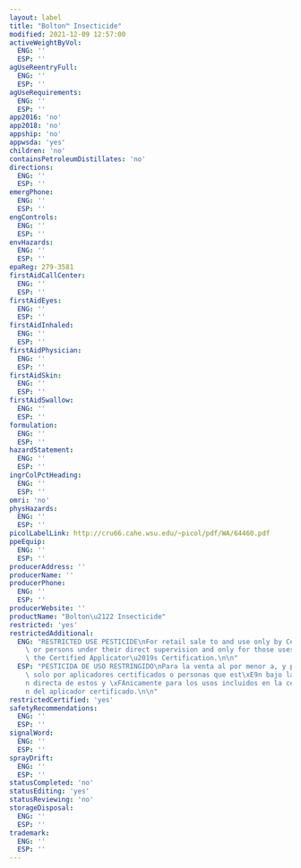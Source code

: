 ```yaml
---
layout: label
title: "Bolton™ Insecticide"
modified: 2021-12-09 12:57:00
activeWeightByVol:
  ENG: ''
  ESP: ''
agUseReentryFull:
  ENG: ''
  ESP: ''
agUseRequirements:
  ENG: ''
  ESP: ''
app2016: 'no'
app2018: 'no'
appship: 'no'
appwsda: 'yes'
children: 'no'
containsPetroleumDistillates: 'no'
directions:
  ENG: ''
  ESP: ''
emergPhone:
  ENG: ''
  ESP: ''
engControls:
  ENG: ''
  ESP: ''
envHazards:
  ENG: ''
  ESP: ''
epaReg: 279-3581
firstAidCallCenter:
  ENG: ''
  ESP: ''
firstAidEyes:
  ENG: ''
  ESP: ''
firstAidInhaled:
  ENG: ''
  ESP: ''
firstAidPhysician:
  ENG: ''
  ESP: ''
firstAidSkin:
  ENG: ''
  ESP: ''
firstAidSwallow:
  ENG: ''
  ESP: ''
formulation:
  ENG: ''
  ESP: ''
hazardStatement:
  ENG: ''
  ESP: ''
ingrColPctHeading:
  ENG: ''
  ESP: ''
omri: 'no'
physHazards:
  ENG: ''
  ESP: ''
picolLabelLink: http://cru66.cahe.wsu.edu/~picol/pdf/WA/64460.pdf
ppeEquip:
  ENG: ''
  ESP: ''
producerAddress: ''
producerName: ''
producerPhone:
  ENG: ''
  ESP: ''
producerWebsite: ''
productName: "Bolton\u2122 Insecticide"
restricted: 'yes'
restrictedAdditional:
  ENG: "RESTRICTED USE PESTICIDE\nFor retail sale to and use only by Certified Applicators\
    \ or persons under their direct supervision and only for those uses covered by\
    \ the Certified Applicator\u2019s Certification.\n\n"
  ESP: "PESTICIDA DE USO RESTRINGIDO\nPara la venta al por menor a, y para ser usado\
    \ solo por aplicadores certificados o personas que est\xE9n bajo la supervisi\xF3\
    n directa de estos y \xFAnicamente para los usos incluidos en la certificaci\xF3\
    n del aplicador certificado.\n\n"
restrictedCertified: 'yes'
safetyRecommendations:
  ENG: ''
  ESP: ''
signalWord:
  ENG: ''
  ESP: ''
sprayDrift:
  ENG: ''
  ESP: ''
statusCompleted: 'no'
statusEditing: 'yes'
statusReviewing: 'no'
storageDisposal:
  ENG: ''
  ESP: ''
trademark:
  ENG: ''
  ESP: ''
---
```

